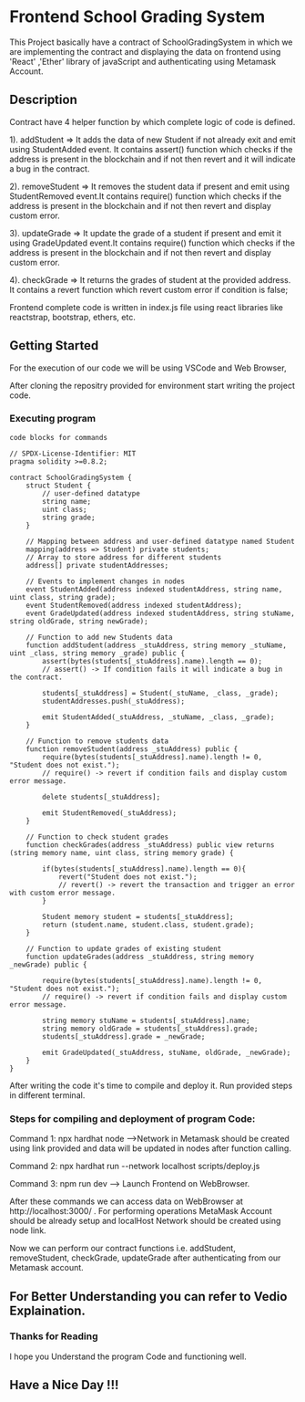# Frontend School Grading System
This Project basically have a contract of SchoolGradingSystem in which we are implementing the contract and displaying the data on frontend using 'React' ,'Ether' library of javaScript and authenticating using Metamask Account.

## Description

Contract have 4 helper function by which complete logic of code is defined.

1). addStudent => It adds the data of new Student if not already exit and emit using StudentAdded event. It contains  assert() function which checks if the address is present in the blockchain and if not then revert and it will indicate a bug in the contract.
  
2). removeStudent => It removes the student data if present and emit using StudentRemoved event.It contains  require() function which checks if the address is present in the blockchain and if not then revert and display custom error.

3). updateGrade => It update the grade of a student if present and emit it using GradeUpdated event.It contains  require() function which checks if the address is present in the blockchain and if not then revert and display custom error.

4). checkGrade => It returns the grades of student at the provided address. It contains a revert function which revert custom error if condition is false;

Frontend complete code is written in index.js file using react libraries like reactstrap, bootstrap, ethers, etc.

## Getting Started

For the execution of our code we will be using VSCode and Web Browser,

After cloning the repositry provided for environment start writing the project code.

### Executing program

```
code blocks for commands

// SPDX-License-Identifier: MIT
pragma solidity >=0.8.2;

contract SchoolGradingSystem {
    struct Student {
        // user-defined datatype
        string name;
        uint class;
        string grade;
    }

    // Mapping between address and user-defined datatype named Student
    mapping(address => Student) private students;
    // Array to store address for different students
    address[] private studentAddresses;

    // Events to implement changes in nodes 
    event StudentAdded(address indexed studentAddress, string name, uint class, string grade);
    event StudentRemoved(address indexed studentAddress);
    event GradeUpdated(address indexed studentAddress, string stuName, string oldGrade, string newGrade);

    // Function to add new Students data
    function addStudent(address _stuAddress, string memory _stuName, uint _class, string memory _grade) public {
        assert(bytes(students[_stuAddress].name).length == 0);
        // assert() -> If condition fails it will indicate a bug in the contract.

        students[_stuAddress] = Student(_stuName, _class, _grade);
        studentAddresses.push(_stuAddress);

        emit StudentAdded(_stuAddress, _stuName, _class, _grade);
    }

    // Function to remove students data 
    function removeStudent(address _stuAddress) public {
        require(bytes(students[_stuAddress].name).length != 0, "Student does not exist.");
        // require() -> revert if condition fails and display custom error message.

        delete students[_stuAddress];

        emit StudentRemoved(_stuAddress);
    }

    // Function to check student grades
    function checkGrades(address _stuAddress) public view returns (string memory name, uint class, string memory grade) {

        if(bytes(students[_stuAddress].name).length == 0){
            revert("Student does not exist.");
            // revert() -> revert the transaction and trigger an error with custom error message.
        }
        
        Student memory student = students[_stuAddress];
        return (student.name, student.class, student.grade);
    }

    // Function to update grades of existing student
    function updateGrades(address _stuAddress, string memory _newGrade) public {

        require(bytes(students[_stuAddress].name).length != 0, "Student does not exist.");
        // require() -> revert if condition fails and display custom error message.

        string memory stuName = students[_stuAddress].name;
        string memory oldGrade = students[_stuAddress].grade;
        students[_stuAddress].grade = _newGrade;

        emit GradeUpdated(_stuAddress, stuName, oldGrade, _newGrade);
    }
}

```
After writing the code it's time to compile and deploy it. Run provided steps in different terminal.

### Steps for compiling and deployment of program Code:

Command 1:
npx hardhat node -->Network in Metamask should be created using link provided and data will be updated in nodes after function calling.

Command 2:
npx hardhat run --network localhost scripts/deploy.js 

Command 3:
npm run dev  --> Launch Frontend on WebBrowser.

After these commands we can access data on WebBrowser at http://localhost:3000/ .
For performing operations MetaMask Account should be already setup and localHost Network should be created using node link.

Now we can perform our contract functions i.e. addStudent, removeStudent, checkGrade, updateGrade after authenticating from our Metamask account.

## For Better Understanding you can refer to Vedio Explaination.

### Thanks for Reading
I hope you Understand the program Code and functioning well.
## Have a Nice Day !!!
